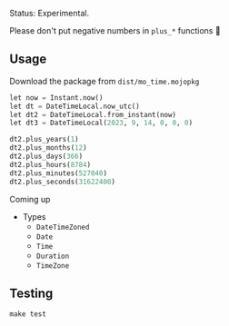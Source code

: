 Status: Experimental. 

Please don't put negative numbers in `plus_*` functions 😬

## Usage

Download the package from `dist/mo_time.mojopkg`

```python
let now = Instant.now()
let dt = DateTimeLocal.now_utc()
let dt2 = DateTimeLocal.from_instant(now)
let dt3 = DateTimeLocal(2023, 9, 14, 0, 0, 0)

dt2.plus_years(1)
dt2.plus_months(12)
dt2.plus_days(366)
dt2.plus_hours(8784)
dt2.plus_minutes(527040)
dt2.plus_seconds(31622400)
```

Coming up
- Types
  - `DateTimeZoned`
  - `Date`
  - `Time`
  - `Duration`
  - `TimeZone`


## Testing 

`make test`
